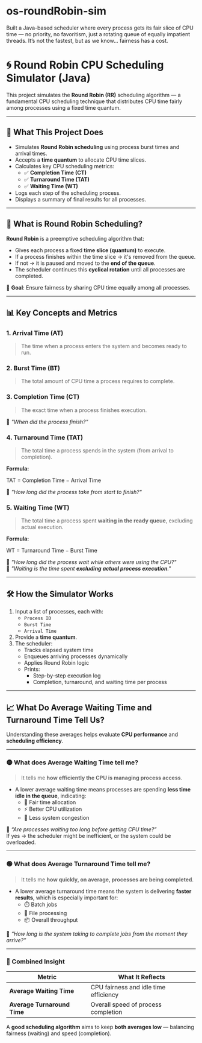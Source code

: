 # os-roundRobin-sim
Built a Java-based scheduler where every process gets its fair slice of CPU time — no priority, no favoritism, just a rotating queue of equally impatient threads. It’s not the fastest, but as we know... fairness has a cost.
# 🌀 Round Robin CPU Scheduling Simulator (Java)

This project simulates the **Round Robin (RR)** scheduling algorithm — a fundamental CPU scheduling technique that distributes CPU time fairly among processes using a fixed time quantum.

---

## 📌 What This Project Does

- Simulates **Round Robin scheduling** using process burst times and arrival times.
- Accepts a **time quantum** to allocate CPU time slices.
- Calculates key CPU scheduling metrics:
  - ✅ **Completion Time (CT)**
  - ✅ **Turnaround Time (TAT)**
  - ✅ **Waiting Time (WT)**
- Logs each step of the scheduling process.
- Displays a summary of final results for all processes.

---

## 🧠 What is Round Robin Scheduling?

**Round Robin** is a preemptive scheduling algorithm that:

- Gives each process a fixed **time slice (quantum)** to execute.
- If a process finishes within the time slice → it's removed from the queue.
- If not → it is paused and moved to the **end of the queue**.
- The scheduler continues this **cyclical rotation** until all processes are completed.

🎯 **Goal**: Ensure fairness by sharing CPU time equally among all processes.

---

## 📊 Key Concepts and Metrics

### 1. **Arrival Time (AT)**

> The time when a process enters the system and becomes ready to run.

### 2. **Burst Time (BT)**

> The total amount of CPU time a process requires to complete.

### 3. **Completion Time (CT)**

> The exact time when a process finishes execution.

🧠 _"When did the process finish?"_

### 4. **Turnaround Time (TAT)**

> The total time a process spends in the system (from arrival to completion).

**Formula:**

TAT = Completion Time − Arrival Time

🧠 _"How long did the process take from start to finish?"_

### 5. **Waiting Time (WT)**

> The total time a process spent **waiting in the ready queue**, excluding actual execution.

**Formula:**

WT = Turnaround Time − Burst Time

🧠 _"How long did the process wait while others were using the CPU?"_  
🔵 _"Waiting is the time spent **excluding actual process execution**."_

---

## 🛠️ How the Simulator Works

1. Input a list of processes, each with:
   - `Process ID`
   - `Burst Time`
   - `Arrival Time`
2. Provide a **time quantum**.
3. The scheduler:
   - Tracks elapsed system time
   - Enqueues arriving processes dynamically
   - Applies Round Robin logic
   - Prints:
     - Step-by-step execution log
     - Completion, turnaround, and waiting time per process

---

## 📈 What Do Average Waiting Time and Turnaround Time Tell Us?

Understanding these averages helps evaluate **CPU performance** and **scheduling efficiency**.

---

### 🟡 What does **Average Waiting Time** tell me?

> It tells me **how efficiently the CPU is managing process access**.

- A lower average waiting time means processes are spending **less time idle in the queue**, indicating:
  - 🔄 Fair time allocation
  - ⚡ Better CPU utilization
  - 🎯 Less system congestion

🧠 _“Are processes waiting too long before getting CPU time?”_  
If yes → the scheduler might be inefficient, or the system could be overloaded.

---

### 🟢 What does **Average Turnaround Time** tell me?

> It tells me **how quickly, on average, processes are being completed**.

- A lower average turnaround time means the system is delivering **faster results**, which is especially important for:
  - ⏱️ Batch jobs
  - 📂 File processing
  - 📦 Overall throughput

🧠 _“How long is the system taking to complete jobs from the moment they arrive?”_

---

### 🔁 Combined Insight

| Metric                      | What It Reflects                      |
| --------------------------- | ------------------------------------- |
| **Average Waiting Time**    | CPU fairness and idle time efficiency |
| **Average Turnaround Time** | Overall speed of process completion   |

A **good scheduling algorithm** aims to keep **both averages low** — balancing fairness (waiting) and speed (completion).
